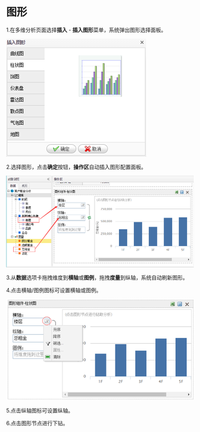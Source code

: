 # 图形

1.在多维分析页面选择**插入** - **插入图形**菜单，系统弹出图形选择面板。

![](/assets/import32.png)

2.选择图形，点击**确定**按钮，**操作区**自动插入图形配置面板。

![](/assets/import33.png)

3.从**数据**选项卡拖拽维度到**横轴**或**图例**，拖拽**度量**到纵轴，系统自动刷新图形。

4.点击横轴/图例图标可设置横轴或图例。

![](/assets/import34.png)

5.点击纵轴图标可设置纵轴。

6.点击图形节点进行下钻。

